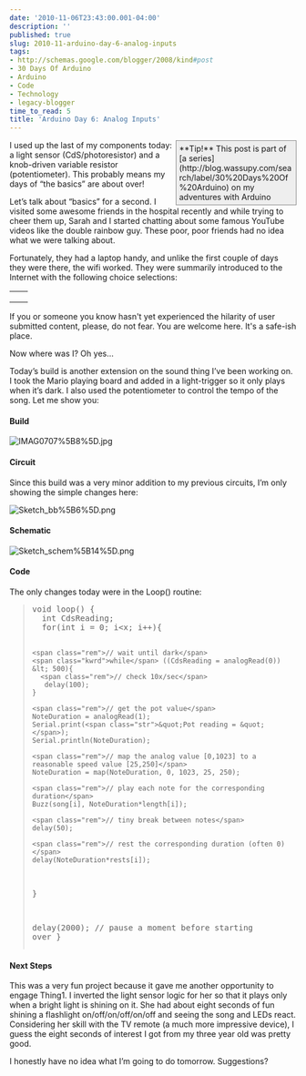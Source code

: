 ```yaml
---
date: '2010-11-06T23:43:00.001-04:00'
description: ''
published: true
slug: 2010-11-arduino-day-6-analog-inputs
tags:
- http://schemas.google.com/blogger/2008/kind#post
- 30 Days Of Arduino
- Arduino
- Code
- Technology
- legacy-blogger
time_to_read: 5
title: 'Arduino Day 6: Analog Inputs'
---
```


<div style="border-bottom: #888 1px solid; border-left: #888 1px solid; padding-bottom: 5px; background-color: #eee; margin: 0px auto; padding-left: 5px; width: 200px; padding-right: 5px; float: right; border-top: #888 1px solid; border-right: #888 1px solid; padding-top: 5px;">**Tip!** This post is part of [a series](http://blog.wassupy.com/search/label/30%20Days%20Of%20Arduino) on my adventures with Arduino</div>

I used up the last of my components today: a light sensor (CdS/photoresistor) and a knob-driven variable resistor (potentiometer). This probably means my days of “the basics” are about over!

Let’s talk about “basics” for a second. I visited some awesome friends in the hospital recently and while trying to cheer them up, Sarah and I started chatting about some famous YouTube videos like the double rainbow guy. These poor, poor friends had no idea what we were talking about.

Fortunately, they had a laptop handy, and unlike the first couple of days they were there, the wifi worked. They were summarily introduced to the Internet with the following choice selections:  <table><tbody>     <tr>       <td></td>        <td></td>     </tr>      <tr>       <td></td>        <td></td>     </tr>      <tr>       <td></td>        <td></td>     </tr>   </tbody></table>

If you or someone you know hasn't yet experienced the hilarity of user submitted content, please, do not fear. You are welcome here. It's a safe-ish place.

Now where was I? Oh yes…

Today’s build is another extension on the sound thing I’ve been working on. I took the Mario playing board and added in a light-trigger so it only plays when it’s dark. I also used the potentiometer to control the tempo of the song. Let me show you:  

  <h4>Build</h4>

![IMAG0707%5B8%5D.jpg](IMAG0707%5B8%5D.jpg)  <h4>Circuit</h4>

Since this build was a very minor addition to my previous circuits, I’m only showing the simple changes here:

![Sketch_bb%5B6%5D.png](Sketch_bb%5B6%5D.png)  <h4>Schematic</h4>

![Sketch_schem%5B14%5D.png](Sketch_schem%5B14%5D.png)  <h4>Code</h4>

The only changes today were in the Loop() routine:
<blockquote>   <pre class="csharpcode"><span class="kwrd">void</span> loop() {
  <span class="kwrd">int</span> CdsReading;  
  <span class="kwrd">for</span>(<span class="kwrd">int</span> i = 0; i&lt;x; i++){

    <span class="rem">// wait until dark</span>
    <span class="kwrd">while</span> ((CdsReading = analogRead(0)) &lt; 500){
      <span class="rem">// check 10x/sec</span>
       delay(100);       
    }

    <span class="rem">// get the pot value</span>
    NoteDuration = analogRead(1);
    Serial.print(<span class="str">&quot;Pot reading = &quot;</span>);
    Serial.println(NoteDuration);

    <span class="rem">// map the analog value [0,1023] to a reasonable speed value [25,250]</span>
    NoteDuration = map(NoteDuration, 0, 1023, 25, 250);

    <span class="rem">// play each note for the corresponding duration</span>
    Buzz(song[i], NoteDuration*length[i]);

    <span class="rem">// tiny break between notes</span>
    delay(50); 

    <span class="rem">// rest the corresponding duration (often 0)</span>
    delay(NoteDuration*rests[i]);
  }
  
  delay(2000); <span class="rem">// pause a moment before starting over</span>
}</pre>
</blockquote>

<h4>Next Steps</h4>


This was a very fun project because it gave me another opportunity to engage Thing1. I inverted the light sensor logic for her so that it plays only when a bright light is shining on it. She had about eight seconds of fun shining a flashlight on/off/on/off/on/off and seeing the song and LEDs react. Considering her skill with the TV remote (a much more impressive device), I guess the eight seconds of interest I got from my three year old was pretty good.


I honestly have no idea what I’m going to do tomorrow. Suggestions?